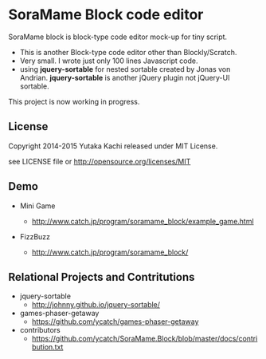 SoraMame Block code editor
==========================

SoraMame block is block-type code editor mock-up for tiny script.

- This is another Block-type code editor other than Blockly/Scratch.
- Very small. I wrote just only 100 lines Javascript code.
- using **jquery-sortable** for nested sortable created by Jonas von Andrian. **jquery-sortable** is another jQuery plugin not jQuery-UI sortable.

This project is now working in progress.


License
-------

Copyright 2014-2015 Yutaka Kachi released under MIT License.

see LICENSE file or http://opensource.org/licenses/MIT


Demo
-------

* Mini Game
  - http://www.catch.jp/program/soramame_block/example_game.html

* FizzBuzz
  - http://www.catch.jp/program/soramame_block/


Relational Projects and Contritutions
---------------------------------------

* jquery-sortable
  - http://johnny.github.io/jquery-sortable/
* games-phaser-getaway
  - https://github.com/ycatch/games-phaser-getaway
* contributors
  - https://github.com/ycatch/SoraMame.Block/blob/master/docs/contribution.txt
